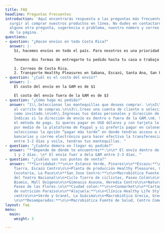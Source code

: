 ```yaml
---
title: FAQ
headline: Preguntas Frecuentes
introduction: 'Aquí encontrarás respuesta a las preguntas más frecuentes que te puedan
  surgir al comprar nuestros productos en línea. No dudes en contactarnos si tienes
  alguna otra pregunta, sugerencia o problema, nuestro número y correo están al final
  de la página. '
questions:
- question: "¿Hacen envíos en todo Costa Rica?"
  answer: |-
    Sí, hacemos envíos en todo el país. Para nosotros es una prioridad que cada persona pueda disfrutar de todos los beneficios nutricionales de nuestros productos ♡

    Tenemos dos formas de entregarte tu pedido hasta tu casa o trabajo:

    1. Correos de Costa Rica.
    2. Transporte Healthy Pleasures en Sabana, Escazú, Santa Ana, San Pedro, Los Yoses, Curridabat y San Antonio de Belén (si vivís o trabajas en estas zonas utiliza el código promocional "esteyoeste"para recibir un descuento en el costo del envío).
- question: "¿Cuál es el costo del envío?"
  answer: |-
    El costo del envío en la GAM es de $1

    El costa del envío fuera de la GAM es de $3
- question: "¿Cómo hago mi pedido?"
  answer: "1\\.Seleccionas las mantequillas que deseas comprar. \n\n2\\.Las agregas
    al carrito de compras.\n\n3\\.Creas una cuenta de cliente o seleccionas pagar
    como invitado.\n\n4\\.Ingresas tus datos personales y dirección de envío.\n\n5.
    Indicas si la dirección de envío es dentro o fuera de la GAM.\n6. Seleccionas
    el método de pago. Si queres pagar en USD dólares y con tarjeta lo podes hacer
    por medio de la plataforma de Paypal y si preferís pagar en colones y por transferencia
    seleccionas la opción ”pagar más tarde” en donde tendras acceso a nuestras cuentas
    bancarias y correo electrónico para hacer efectiva la transferencia.\n7. Esperás
    entre 1-2 días y voila, tendras tus mantequillas. "
- question: "¿Cuánto demora en llegar mi pedido?"
  answer: "**Depende de dónde te encuentres**:\n\n* El envío dentro de la GAM entre
    1 y 2 días. \n* El envío fuer a dela GAM entre 2-3 días. "
- question: "¿Cuáles son sus puntos de venta?"
  answer: "**Curridabat:**\n\n• Estanco Verde, Pinares\n\n**Escazu:**\n\n•Tienda Buena
    Tierra, Escazú Centro\n\n•Planta de producción Healthy Pleasures, Guachipelín\n\n•La
    Cocotería, La Paco\n\n**San Jose Centro:**\n\n•Macrobiótica Fuente de Salud, costa
    del Teatro Nacional\n\n•Ciclo Tierra de ciclistas, Paseo Colón\n\n**Heredia:**\n\n•Tienda
    Biomio, Mall Oxígeno\n\n•Gimnasio Asouna, Heredia Centro\n\n•Natural Republik,
    Paseo de las Flores.\n\n**Ciudad colon:**\n\n•Conmarket\n\n**Cartago:**\n\n•Clinica
    de nutrición Paraíso\n\n**Alajuela:**\n\n•Clínica Healthy Life Style, Alajuela
    centro\n\n•Verde y Granel, La Guácima\n\n•Macrobiótica Grecia, Grecia centro.
    \n\n**Desamparados:**\n\n•Macrobiótica Fuente de Salud, Centro Comercial Expresso"
layout: faq
menu:
  main:
    weight: 3

---
```

